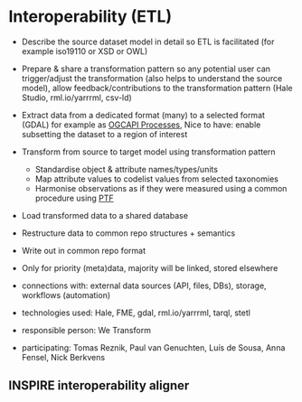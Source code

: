 # Interoperability (ETL)

- Describe the source dataset model in detail so ETL is facilitated (for example iso19110 or XSD or OWL)
- Prepare & share a transformation pattern so any potential user can trigger/adjust the transformation (also helps to understand the source model), allow feedback/contributions to the transformation pattern (Hale Studio, rml.io/yarrrml, csv-ld)
- Extract data from a dedicated format (many) to a selected format (GDAL) for example as [OGCAPI Processes](https://ogcapi.ogc.org/processes/), Nice to have: enable subsetting the dataset to a region of interest 
- Transform from source to target model using transformation pattern 
  - Standardise object & attribute names/types/units
  - Map attribute values to codelist values from selected taxonomies
  - Harmonise observations as if they were measured using a common procedure using [PTF](https://en.wikipedia.org/wiki/Pedotransfer_function) 
- Load transformed data to a shared database

- Restructure data to common repo structures + semantics
- Write out in common repo format
- Only for priority (meta)data, majority will be linked, stored elsewhere

- connections with: external data sources (API, files, DBs), storage, workflows (automation)
- technologies used: Hale, FME, gdal, rml.io/yarrrml, tarql, stetl
- responsible person: We Transform
- participating: Tomas Reznik, Paul van Genuchten, Luís de Sousa, Anna Fensel, Nick Berkvens

## INSPIRE interoperability aligner
